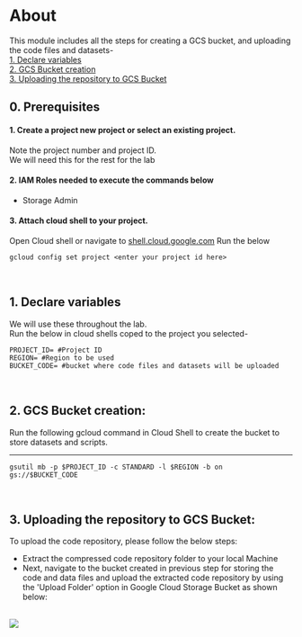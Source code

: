 # About

This module includes all the steps for creating a GCS bucket, and uploading the code files and datasets-<br>
[1. Declare variables](03-files-upload.md#1-declare-variables)<br>
[2. GCS Bucket creation](03-files-upload.md#2-gcs-bucket-creation)<br>
[3. Uploading the repository to GCS Bucket](03-files-upload.md#3-uploading-the-repository-to-gcs-bucket)<br>


## 0. Prerequisites

#### 1. Create a project new project or select an existing project.
Note the project number and project ID. <br>
We will need this for the rest for the lab

#### 2. IAM Roles needed to execute the commands below
- Storage Admin

#### 3. Attach cloud shell to your project.
Open Cloud shell or navigate to [shell.cloud.google.com](https://shell.cloud.google.com)
Run the below
```
gcloud config set project <enter your project id here>

```

<br>

## 1. Declare variables

We will use these throughout the lab. <br>
Run the below in cloud shells coped to the project you selected-

```
PROJECT_ID= #Project ID
REGION= #Region to be used
BUCKET_CODE= #bucket where code files and datasets will be uploaded

```

<br>

## 2. GCS Bucket creation:

Run the following gcloud command in Cloud Shell to create the bucket to store datasets and scripts.

<hr>

```
gsutil mb -p $PROJECT_ID -c STANDARD -l $REGION -b on gs://$BUCKET_CODE
```

<br>

## 3. Uploading the repository to GCS Bucket:


To upload the code repository, please follow the below steps:
* Extract the compressed code repository folder to your local Machine
* Next, navigate to the bucket created in previous step for storing the code and data files and upload the extracted code repository by using the 'Upload Folder' option in Google Cloud Storage Bucket as shown below:

<br>

<kbd>
<img src=/images/image18.png/>
</kbd>

<br>

